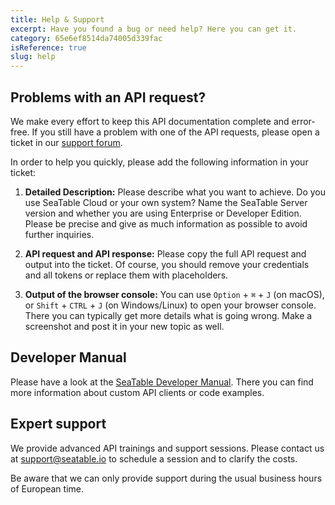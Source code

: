 ```yaml
---
title: Help & Support
excerpt: Have you found a bug or need help? Here you can get it.
category: 65e6ef8514da74005d339fac
isReference: true
slug: help
---
```


<style>
.markdown-body {
	--markdown-title-marginTop: 2em;
}
</style>

## Problems with an API request?

We make every effort to keep this API documentation complete and error-free. If you still have a problem with one of the API requests, please open a ticket in our [support forum](https://forum.seatable.io).

In order to help you quickly, please add the following information in your ticket:

1. **Detailed Description:**
   Please describe what you want to achieve. Do you use SeaTable Cloud or your own system? Name the SeaTable Server version and whether you are using Enterprise or Developer Edition. Please be precise and give as much information as possible to avoid further inquiries.

1. **API request and API response:**
   Please copy the full API request and output into the ticket. Of course, you should remove your credentials and all tokens or replace them with placeholders.

1. **Output of the browser console:**
   You can use `Option` + `⌘` + `J` (on macOS), or `Shift` + `CTRL` + `J` (on Windows/Linux) to open your browser console. There you can typically get more details what is going wrong. Make a screenshot and post it in your new topic as well.

## Developer Manual

Please have a look at the [SeaTable Developer Manual](https://developer.seatable.io). There you can find more information about custom API clients or code examples.

## Expert support

We provide advanced API trainings and support sessions. Please contact us at [support@seatable.io](mailto:support@seatable.io) to schedule a session and to clarify the costs.

Be aware that we can only provide support during the usual business hours of European time.
